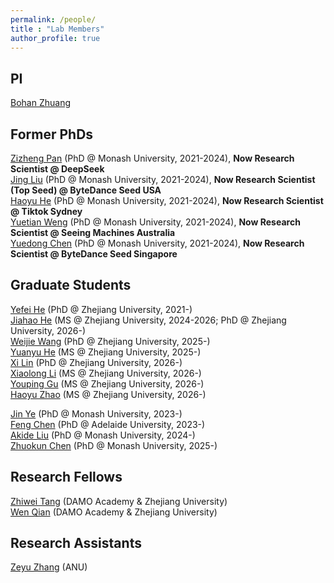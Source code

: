 ```yaml
---
permalink: /people/
title : "Lab Members"
author_profile: true
---
```

## PI
[Bohan Zhuang](https://bohanzhuang.github.io/)

## Former PhDs
[Zizheng Pan](https://scholar.google.com.au/citations?user=w_VMopoAAAAJ&hl=en) (PhD @ Monash University, 2021-2024), **Now Research Scientist @ DeepSeek**   
[Jing Liu](https://scholar.google.com/citations?user=-lHaZH4AAAAJ&hl=en) (PhD @ Monash University, 2021-2024), **Now Research Scientist (Top Seed) @ ByteDance Seed USA**  
[Haoyu He](https://scholar.google.com/citations?user=aU1zMhUAAAAJ&hl=en) (PhD @ Monash University, 2021-2024), **Now Research Scientist @ Tiktok Sydney**   
[Yuetian Weng](https://openreview.net/profile?id=~Yuetian_Weng1) (PhD @ Monash University, 2021-2024), **Now Research Scientist @ Seeing Machines Australia**  
[Yuedong Chen](https://scholar.google.com.sg/citations?user=GqgGZlQAAAAJ) (PhD @ Monash University, 2021-2024), **Now Research Scientist @ ByteDance Seed Singapore**


## Graduate Students
[Yefei He](https://hexy.tech/publication/) (PhD @ Zhejiang University, 2021-)  
[Jiahao He](https://github.com/Hygge02) (MS @ Zhejiang University, 2024-2026; PhD @ Zhejiang University, 2026-)  
[Weijie Wang](https://lhmd.top/) (PhD @ Zhejiang University, 2025-)  
[Yuanyu He](https://github.com/Yuanyu0) (MS @ Zhejiang University, 2025-)  
[Xi Lin](https://github.com/erix025) (PhD @ Zhejiang University, 2026-)  
[Xiaolong Li](https://xiaolong-li1.github.io/) (MS @ Zhejiang University, 2026-)   
[Youping Gu]() (MS @ Zhejiang University, 2026-)   
[Haoyu Zhao](zhao-haoyu.github.io) (MS @ Zhejiang University, 2026-)  

[Jin Ye](https://scholar.google.com/citations?user=UFBrJOAAAAAJ) (PhD @ Monash University, 2023-)    
[Feng Chen](https://github.com/Chenfeng1271) (PhD @ Adelaide University, 2023-)  
[Akide Liu](https://scholar.google.com/citations?hl=en&user=1HjSeKgAAAAJ) (PhD @ Monash University, 2024-)  
[Zhuokun Chen](https://openreview.net/profile?id=%7EZhuokun_Chen4) (PhD @ Monash University, 2025-)  


## Research Fellows
[Zhiwei Tang](https://scholar.google.com/citations?user=GN-N9c8AAAAJ&hl=en) (DAMO Academy & Zhejiang University)    
[Wen Qian](https://scholar.google.com/citations?user=rD_U0fMAAAAJ&hl=zh-CN) (DAMO Academy & Zhejiang University)


## Research Assistants
[Zeyu Zhang](https://steve-zeyu-zhang.github.io/) (ANU)      





